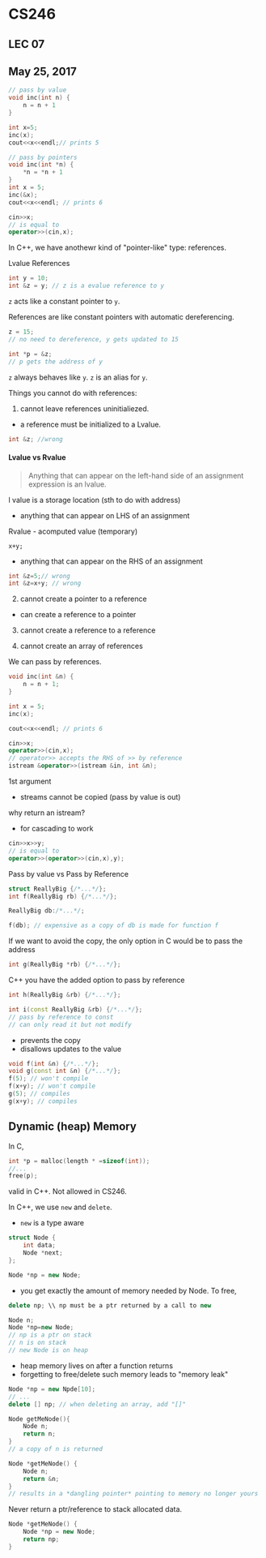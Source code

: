 # CS246
## LEC 07
## May 25, 2017

```cpp
// pass by value
void inc(int n) {
	n = n + 1
}

int x=5;
inc(x);
cout<<x<<endl;// prints 5

// pass by pointers 
void inc(int *n) {
	*n = *n + 1
}
int x = 5;
inc(&x);
cout<<x<<endl; // prints 6
```

```cpp
cin>>x;
// is equal to
operator>>(cin,x);
```

In C++, we have anothewr kind of "pointer-like" type: references.

Lvalue References

```cpp
int y = 10;
int &z = y; // z is a evalue reference to y
```

`z` acts like a constant pointer to `y`.

References are like constant pointers with automatic dereferencing.
```cpp
z = 15;
// no need to dereference, y gets updated to 15

int *p = &z;
// p gets the address of y

```

`z` always behaves like `y`. `z` is an alias for `y`.

Things you cannot do with references:

1. cannot leave references uninitialiezed. 
- a reference must be initialized to a Lvalue.

```cpp
int &z; //wrong
```

#### Lvalue vs Rvalue

> Anything that can appear on the left-hand side of an assignment expression is an lvalue.

l value is a storage location (sth to do with address) 
-	anything that can appear on LHS of an assignment 


Rvalue - acomputed value (temporary)

`x+y;`

- anything that can appear on the RHS of an assignment

```cpp
int &z=5;// wrong
int &z=x+y; // wrong
```

2. cannot create a pointer to a reference
- can create a reference  to a pointer

3. cannot create a reference to a reference
	
4. cannot create an array of references


We can pass by references.

```cpp
void inc(int &n) {
	n = n + 1;
}

int x = 5;
inc(x);

cout<<x<<endl; // prints 6

```

```cpp
cin>>x;
operator>>(cin,x);
// operator>> accepts the RHS of >> by reference
istream &operator>>(istream &in, int &n);
```

1st argument
- streams cannot be copied (pass by value is out)

why return an istream?
- for cascading to work

```cpp
cin>>x>>y;
// is equal to
operator>>(operator>>(cin,x),y);

```

Pass by value vs Pass by Reference
```cpp
struct ReallyBig {/*...*/};
int f(ReallyBig rb) {/*...*/};

ReallyBig db:/*...*/;

f(db); // expensive as a copy of db is made for function f

```


If we want to avoid the copy, the only option in C would be to pass the address 

```cpp
int g(ReallyBig *rb) {/*...*/};
```

C++ you have the added option to pass by reference 
```cpp
int h(ReallyBig &rb) {/*...*/};
```

```cpp
int i(const ReallyBig &rb) {/*...*/};
// pass by reference to const
// can only read it but not modify
```
- prevents the copy
- disallows updates to the value

```cpp
void f(int &n) {/*...*/};
void g(const int &n) {/*...*/};
f(5); // won't compile
f(x+y); // won't compile
g(5); // compiles
g(x+y); // compiles

```

## Dynamic (heap) Memory
In C,
```cpp
int *p = malloc(length * =sizeof(int));
//...
free(p);
```

valid in C++. Not allowed in CS246.

In C++, we use `new` and `delete`.
- `new` is a type aware

```cpp
struct Node {
	int data;
	Node *next;
};

Node *np = new Node;
```


- you get exactly the amount of memory needed by Node.
To free,

```cpp
delete np; \\ np must be a ptr returned by a call to new
```


```cpp
Node n;
Node *np=new Node;
// np is a ptr on stack
// n is on stack 
// new Node is on heap 
```

- heap memory lives on after a function returns
- forgetting to free/delete such memory leads to "memory leak"

```cpp
Node *np = new Npde[10];
// ...
delete [] np; // when deleting an array, add "[]"

```


```cpp
Node getMeNode(){
	Node n;
	return n;
}
// a copy of n is returned

Node *getMeNode() {
	Node n;
	return &n;
}
// results in a *dangling pointer* pointing to memory no longer yours
```

Never return a ptr/reference to stack allocated data.





```cpp
Node *getMeNode() {
	Node *np = new Node;
	return np;
}
```







